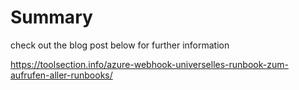 # Summary

check out the blog post below for further information

https://toolsection.info/azure-webhook-universelles-runbook-zum-aufrufen-aller-runbooks/